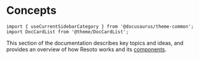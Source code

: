 # Concepts

```mdx-code-block
import { useCurrentSidebarCategory } from '@docusaurus/theme-common';
import DocCardList from '@theme/DocCardList';
```

This section of the documentation describes key topics and ideas, and provides an overview of how Resoto works and its [components](./components/index.md).

<DocCardList items={useCurrentSidebarCategory().items}/>

